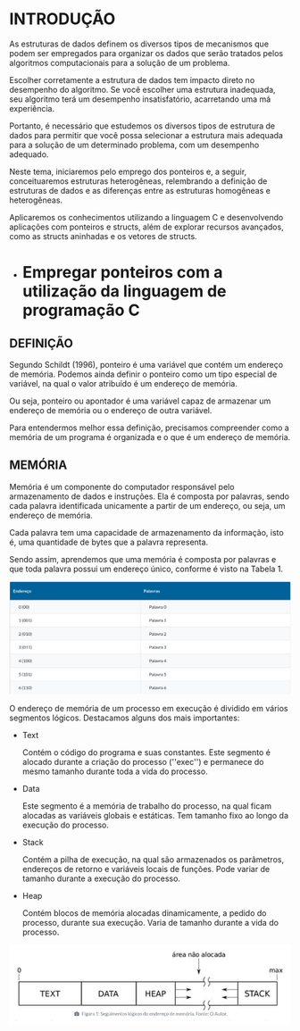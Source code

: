 # INTRODUÇÃO

As estruturas de dados definem os diversos tipos de mecanismos que podem ser empregados para organizar os dados que serão tratados pelos algoritmos computacionais para a solução de um problema.

Escolher corretamente a estrutura de dados tem impacto direto no desempenho do algoritmo. Se você escolher uma estrutura inadequada, seu algoritmo terá um desempenho insatisfatório, acarretando uma má experiência.

Portanto, é necessário que estudemos os diversos tipos de estrutura de dados para permitir que você possa selecionar a estrutura mais adequada para a solução de um determinado problema, com um desempenho adequado.

Neste tema, iniciaremos pelo emprego dos ponteiros e, a seguir, conceituaremos estruturas heterogêneas, relembrando a definição de estruturas de dados e as diferenças entre as estruturas homogêneas e heterogêneas.

Aplicaremos os conhecimentos utilizando a linguagem C e desenvolvendo aplicações com ponteiros e structs, além de explorar recursos avançados, como as structs aninhadas e os vetores de structs.

* # Empregar ponteiros com a utilização da linguagem de programação C

## DEFINIÇÃO

Segundo Schildt (1996), ponteiro é uma variável que contém um endereço de memória. Podemos ainda definir o ponteiro como um tipo especial de variável, na qual o valor atribuído é um endereço de memória.

Ou seja, ponteiro ou apontador é uma variável capaz de armazenar um endereço de memória ou o endereço de outra variável.

Para entendermos melhor essa definição, precisamos compreender como a memória de um programa é organizada e o que é um endereço de memória.


## MEMÓRIA

Memória é um componente do computador responsável pelo armazenamento de dados e instruções. Ela é composta por palavras, sendo cada palavra identificada unicamente a partir de um endereço, ou seja, um endereço de memória.

Cada palavra tem uma capacidade de armazenamento da informação, isto é, uma quantidade de bytes que a palavra representa.

Sendo assim, aprendemos que uma memória é composta por palavras e que toda palavra possui um endereço único, conforme é visto na Tabela 1.

![Tabela Representação de memória](image.png)


O endereço de memória de um processo em execução é dividido em vários segmentos lógicos. Destacamos alguns dos mais importantes:

* Text 

    Contém o código do programa e suas constantes. Este segmento é alocado durante a criação do processo (''exec'') e permanece do mesmo tamanho durante toda a vida do processo.

* Data 

    Este segmento é a memória de trabalho do processo, na qual ficam alocadas as variáveis globais e estáticas. Tem tamanho fixo ao longo da execução do processo.

* Stack

    Contém a pilha de execução, na qual são armazenados os parâmetros, endereços de retorno e variáveis locais de funções. Pode variar de tamanho durante a execução do processo.

* Heap 

    Contém blocos de memória alocadas dinamicamente, a pedido do processo, durante sua execução. Varia de tamanho durante a vida do processo.

![Endereço de memória](addres_memory.png)